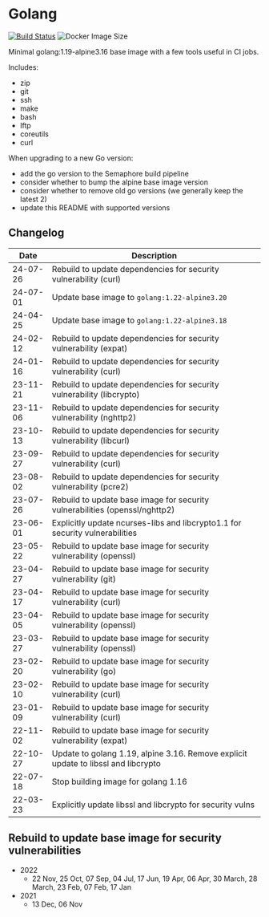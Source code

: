 # Golang

[![Build Status](https://countingup.semaphoreci.com/badges/docker-go/branches/master.svg?style=shields)](https://countingup.semaphoreci.com/projects/docker-go) ![Docker Image Size](https://img.shields.io/docker/image-size/countingup/golang/1.19?label=1.19+size)

Minimal golang:1.19-alpine3.16 base image with a few tools useful in CI jobs.

Includes:

- zip
- git
- ssh
- make
- bash
- lftp
- coreutils
- curl

When upgrading to a new Go version:
 - add the go version to the Semaphore build pipeline
 - consider whether to bump the alpine base image version
 - consider whether to remove old go versions (we generally keep the latest 2)
 - update this README with supported versions

## Changelog

| Date     | Description                                                                        |
|----------|------------------------------------------------------------------------------------|
| 24-07-26 | Rebuild to update dependencies for security vulnerability (curl)                   |
| 24-07-01 | Update base image to `golang:1.22-alpine3.20`                                      |
| 24-04-25 | Update base image to `golang:1.22-alpine3.18`                                      |
| 24-02-12 | Rebuild to update dependencies for security vulnerability (expat)                  |
| 24-01-16 | Rebuild to update dependencies for security vulnerability (curl)                   |
| 23-11-21 | Rebuild to update dependencies for security vulnerability (libcrypto)              |
| 23-11-06 | Rebuild to update dependencies for security vulnerability (nghttp2)                |
| 23-10-13 | Rebuild to update dependencies for security vulnerability (libcurl)                |
| 23-09-27 | Rebuild to update dependencies for security vulnerability (curl)                   |
| 23-08-02 | Rebuild to update dependencies for security vulnerability (pcre2)                  |
| 23-07-26 | Rebuild to update base image for security vulnerabilities (openssl/nghttp2)        |
| 23-06-01 | Explicitly update ncurses-libs and libcrypto1.1 for security vulnerabilities       |
| 23-05-22 | Rebuild to update base image for security vulnerability (openssl)                  |
| 23-04-27 | Rebuild to update base image for security vulnerability (git)                      |
| 23-04-17 | Rebuild to update base image for security vulnerability (curl)                     |
| 23-04-05 | Rebuild to update base image for security vulnerability (openssl)                  |
| 23-03-27 | Rebuild to update base image for security vulnerability (openssl)                  |
| 23-02-20 | Rebuild to update base image for security vulnerability (go)                       |
| 23-02-10 | Rebuild to update base image for security vulnerability (curl)                     |
| 23-01-09 | Rebuild to update base image for security vulnerability (curl)                     |
| 22-11-02 | Rebuild to update base image for security vulnerability (expat)                    |
| 22-10-27 | Update to golang 1.19, alpine 3.16. Remove explicit update to libssl and libcrypto |
| 22-07-18 | Stop building image for golang 1.16                                                |
| 22-03-23 | Explicitly update libssl and libcrypto for security vulns                          |

## Rebuild to update base image for security vulnerabilities
 - 2022
   - 22 Nov, 25 Oct, 07 Sep, 04 Jul, 17 Jun, 19 Apr, 06 Apr, 30 March, 28 March, 23 Feb, 07 Feb, 17 Jan
 - 2021
   - 13 Dec, 06 Nov
